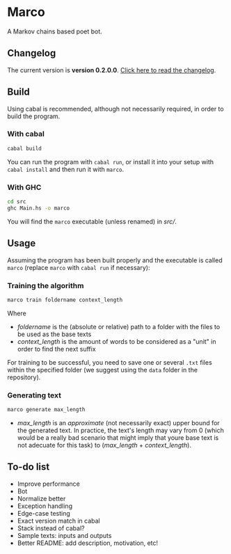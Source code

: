# Marco

A Markov chains based poet bot.

## Changelog

The current version is **version 0.2.0.0**. [Click here to read the changelog](CHANGELOG.md).

## Build

Using cabal is recommended, although not necessarily required, in order to build the program.

### With cabal

```bash
cabal build
```

You can run the program with `cabal run`, or install it into your setup with `cabal install` and then run it with `marco`.

### With GHC

```bash
cd src
ghc Main.hs -o marco
```

You will find the `marco` executable (unless renamed) in _src/_.

## Usage

Assuming the program has been built properly and the executable is called `marco` (replace `marco` with `cabal run` if necessary):

### Training the algorithm

```bash
marco train foldername context_length
```

Where

* *foldername* is the (absolute or relative) path to a folder with the files to be used as the base texts
* *context_length* is the amount of words to be considered as a "unit" in order to find the next suffix

For training to be successful, you need to save one or several `.txt` files within the specified folder (we suggest using the `data` folder in the repository).

### Generating text

```bash
marco generate max_length
```

* *max_length* is an *approximate* (not necessarily exact) upper bound for the generated text. In practice, the text's length may vary from 0 (which would be a really bad scenario that might imply that youre base text is not adecuate for this task) to (*max_length* + *context_length*).

## To-do list

* Improve performance
* Bot
* Normalize better
* Exception handling
* Edge-case testing
* Exact version match in cabal
* Stack instead of cabal?
* Sample texts: inputs and outputs
* Better README: add description, motivation, etc!
